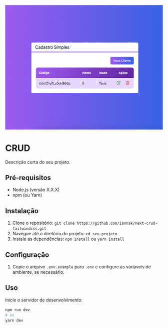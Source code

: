 <img src="./assets/crud.png" />

# CRUD

Descrição curta do seu projeto.

## Pré-requisitos

- Node.js (versão X.X.X)
- npm (ou Yarn)

## Instalação

1. Clone o repositório: `git clone https://github.com/iannak/next-crud-tailwindcss.git`
2. Navegue até o diretório do projeto: `cd seu-projeto`
3. Instale as dependências: `npm install` ou `yarn install`

## Configuração

1. Copie o arquivo `.env.example` para `.env` e configure as variáveis de ambiente, se necessário.

## Uso

Inicie o servidor de desenvolvimento:

```bash
npm run dev
# ou
yarn dev
